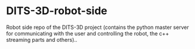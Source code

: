 # DITS-3D-robot-side
Robot side repo of the DITS-3D project (contains the python master server for communicating with the user and controlling the robot, the c++ streaming parts and others).. 
